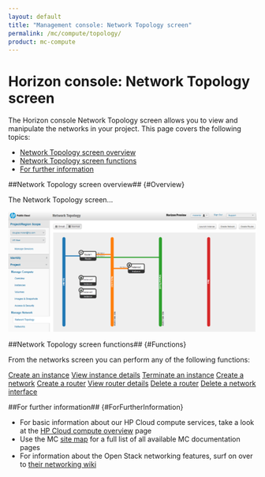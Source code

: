 ```yaml
---
layout: default
title: "Management console: Network Topology screen"
permalink: /mc/compute/topology/
product: mc-compute
---
```

# Horizon console: Network Topology screen

The Horizon console Network Topology screen allows you to view and manipulate the networks in your project.  This page covers the following topics:

* [Network Topology screen overview](#Overview)
* [Network Topology screen functions](#Functions)
* [For further information](#ForFurtherInformation)

##Network Topology screen overview## {#Overview}

The Network Topology screen...

<img src="media/compute-network-topology.png" width="580" alt="" />


##Network Topology screen functions## {#Functions}

From the networks screen you can perform any of the following functions:

[Create an instance](/mc/compute/images/create/)
[View instance details](/mc/compute/servers/view-details)
[Terminate an instance](/mc/compute/servers/manage#Terminating)
[Create a network](/mc/compute/networks/create-network/)
[Create a router](mc/compute/routers/)
[View router details](/mc/compute/networks/view-router)
[Delete a router](/mc/compute/networks/manage-routers)
[Delete a network interface](/mc/compute/networks/manage-routers)


##For further information## {#ForFurtherInformation}

* For basic information about our HP Cloud compute services, take a look at the [HP Cloud compute overview](/compute/) page
* Use the MC [site map](/mc/sitemap) for a full list of all available MC documentation pages
* For information about the Open Stack networking features, surf on over to [their networking wiki](https://wiki.openstack.org/wiki/Quantum)
